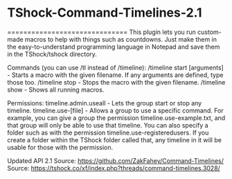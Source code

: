 # TShock-Command-Timelines-2.1
==============================
This plugin lets you run custom-made macros to help with things such as countdowns. Just make them in the easy-to-understand programming language in Notepad and save them in the TShock/tshock directory.

Commands (you can use /tl instead of /timeline):
/timeline start <file> [arguments] - Starts a macro with the given filename. If any arguments are defined, type those too.
/timeline stop <file> - Stops the macro with the given filename.
/timeline show - Shows all running macros.

Permissions:
timeline.admin.useall - Lets the group start or stop any timeline.
timeline.use-[file] - Allows a group to use a specific command. For example, you can give a group the permission timeline.use-example.txt, and that group will only be able to use that timeline. You can also specify a folder such as with the permission timeline.use-registeredusers. If you create a folder within the TShock folder called that, any timeline in it will be usable for those with the permission.
  
  Updated API 2.1
  Source: https://github.com/ZakFahey/Command-Timelines/
  Source: https://tshock.co/xf/index.php?threads/command-timelines.3028/
